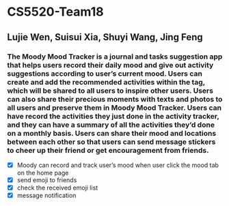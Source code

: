 # CS5520-Team18
## Lujie Wen, Suisui Xia, Shuyi Wang, Jing Feng
### The Moody Mood Tracker is a journal and tasks suggestion app that helps users record their daily mood and give out activity suggestions according to user’s current mood. Users can create and add the recommended activities within the tag, which will be shared to all users to inspire other users. Users can also share their precious moments with texts and photos to all users and preserve them in Moody Mood Tracker. Users can have record the activities they just done in the activity tracker, and they can have a summary of all the activities they’d done on a monthly basis. Users can share their mood and locations between each other so that users can send message stickers to cheer up their friend or get encouragement from friends.

- [x] Moody can record and track user’s mood when user click the mood tab on the home page
- [x] send emoji to friends
- [x] check the received emoji list
- [x] message notification
